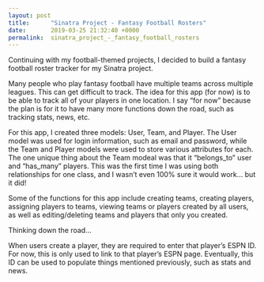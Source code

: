 ```yaml
---
layout: post
title:      "Sinatra Project - Fantasy Football Rosters"
date:       2019-03-25 21:32:40 +0000
permalink:  sinatra_project_-_fantasy_football_rosters
---
```



Continuing with my football-themed projects, I decided to build a fantasy football roster tracker for my Sinatra project. 

Many people who play fantasy football have multiple teams across multiple leagues. This can get difficult to track. The idea for this app (for now) is to be able to track all of your players in one location. I say “for now” because the plan is for it to have many more functions down the road, such as tracking stats, news, etc.

For this app, I created three models: User, Team, and Player. The User model was used for login information, such as email and password, while the Team and Player models were used to store various attributes for each. The one unique thing about the Team modeal was that it “belongs_to” user and “has_many” players. This was the first time I was using both relationships for one class, and I wasn’t even 100% sure it would work… but it did!

Some of the functions for this app include creating teams, creating players, assigning players to teams, viewing teams or players created by all users, as well as editing/deleting teams and players that only you created.

Thinking down the road…

When users create a player, they are required to enter that player’s ESPN ID. For now, this is only used to link to that player’s ESPN page. Eventually, this ID can be used to populate things mentioned previously, such as stats and news. 

